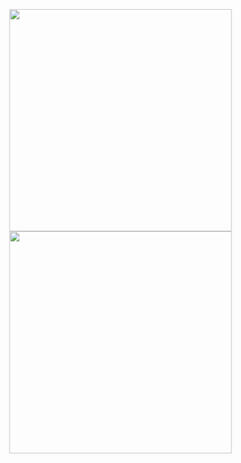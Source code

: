 <img src="https://media.giphy.com/media/D10FwqANhs3EFjgO4R/giphy.gif" width="400" />
<img src="https://media.giphy.com/media/1Be4g2yeiJ1QfqaKvz/giphy.gif" width="400" />
<!---
marianoariassoy/marianoariassoy is a ✨ special ✨ repository because its `README.md` (this file) appears on your GitHub profile.
You can click the Preview link to take a look at your changes.
--->
